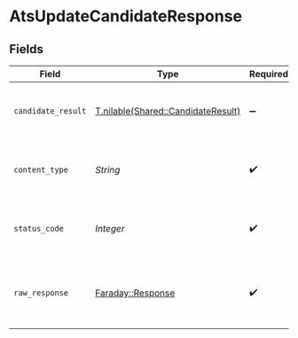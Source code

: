 # AtsUpdateCandidateResponse


## Fields

| Field                                                                        | Type                                                                         | Required                                                                     | Description                                                                  |
| ---------------------------------------------------------------------------- | ---------------------------------------------------------------------------- | ---------------------------------------------------------------------------- | ---------------------------------------------------------------------------- |
| `candidate_result`                                                           | [T.nilable(Shared::CandidateResult)](../../models/shared/candidateresult.md) | :heavy_minus_sign:                                                           | The candidate was successfully updated.                                      |
| `content_type`                                                               | *String*                                                                     | :heavy_check_mark:                                                           | HTTP response content type for this operation                                |
| `status_code`                                                                | *Integer*                                                                    | :heavy_check_mark:                                                           | HTTP response status code for this operation                                 |
| `raw_response`                                                               | [Faraday::Response](https://www.rubydoc.info/gems/faraday/Faraday/Response)  | :heavy_check_mark:                                                           | Raw HTTP response; suitable for custom response parsing                      |